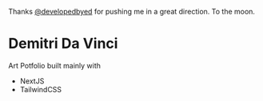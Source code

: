 Thanks [@developedbyed](https://www.youtube.com/@developedbyed) for pushing me in a great direction.
To the moon.

# Demitri Da Vinci

Art Potfolio built mainly with

- NextJS
- TailwindCSS
